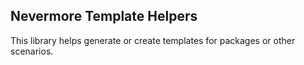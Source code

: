 ## Nevermore Template Helpers

This library helps generate or create templates for packages or other scenarios.
